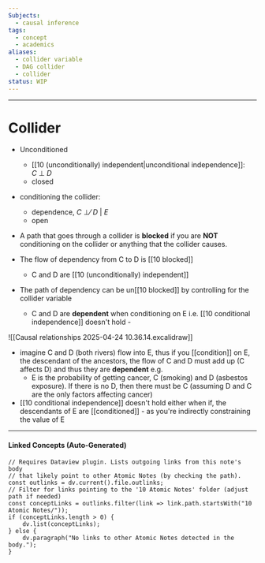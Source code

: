 ```yaml
---
Subjects:
  - causal inference
tags:
  - concept
  - academics
aliases:
  - collider variable
  - DAG collider
  - collider
status: WIP
---
```

---
# Collider 

- Unconditioned
	- [[10 (unconditionally) independent|unconditional independence]]: _C_ ⊥ _D_ 
	- closed
- conditioning the collider:
	- dependence, _C_ ⊥⁄ _D_ | _E_ 
	- open
- A path that goes through a collider is **blocked** if you are **NOT** conditioning on the collider or anything that the collider causes.
- The flow of dependency from C to D is [[10 blocked]]
	-  C and D are [[10 (unconditionally) independent]]
	
- The path of dependency can be un[[10 blocked]] by controlling for the collider variable
	- C and D are **dependent** when conditioning on E i.e. [[10 conditional independence]] doesn't hold -



![[Causal relationships 2025-04-24 10.36.14.excalidraw]]
- imagine  C and D (both rivers) flow into E, thus if you [[condition]] on E, the descendant of the ancestors, the flow of C and D must add up (C affects D) and thus they are **dependent** e.g. 
	- E is the probability of getting cancer, C (smoking) and D (asbestos exposure). If there is no D, then there must be C (assuming D and C are the only factors affecting cancer)
- [[10 conditional independence]] doesn't hold either when if, the descendants of E are [[conditioned]] - as you're indirectly constraining the value of E

---
#### Linked Concepts (Auto-Generated)
```dataviewjs
// Requires Dataview plugin. Lists outgoing links from this note's body
// that likely point to other Atomic Notes (by checking the path).
const outlinks = dv.current().file.outlinks;
// Filter for links pointing to the '10 Atomic Notes' folder (adjust path if needed)
const conceptLinks = outlinks.filter(link => link.path.startsWith("10 Atomic Notes/"));
if (conceptLinks.length > 0) {
    dv.list(conceptLinks);
} else {
    dv.paragraph("No links to other Atomic Notes detected in the body.");
}
```